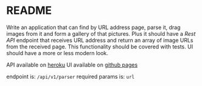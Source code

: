 # README

Write an application that can find by URL address page, parse it, drag images from it and form a gallery of that pictures.
Plus it should have a *Rest API* endpoint that receives URL address
and return an array of image URLs from the received page.
This functionality should be covered with tests.
UI should have a more or less modern look.

API available on [heroku](https://picture-parser-api.herokuapp.com/api/v1/parser?url=https://unsplash.com/)
UI available on [github pages](https://galenkoeugene.github.io/pictures-parser/)

endpoint is: `/api/v1/parser`
required params is: `url`
